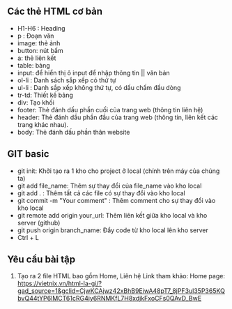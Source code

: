 ## Các thẻ HTML cơ bản
- H1-H6 : Heading
- p : Đoạn văn 
- image: thẻ ảnh
- button: nút bấm
- a: thẻ liên kết
- table: bảng
- input: để hiển thị ô input để nhập thông tin || văn bản
- ol-li : Danh sách sắp xếp có thứ tự
- ul-li : Danh sắp xếp không thứ tự, có dấu chấm đầu dòng
- tr-td: Thiết kế bảng
- div: Tạo khối
- footer: Thẻ đánh dấu phần cuối của trang web (thông tin liên hệ)
- header: Thẻ đánh dầu phần đầu của trang web (thông tin, liên kết các trang khác nhau).
- body: Thẻ đánh dấu phần thân website

## GIT basic
- git init: Khởi tạo ra 1 kho cho project ở local (chính trên máy của chúng ta)
- git add file_name: Thêm sự thay đổi của file_name vào kho local
- git add . : Thêm tất cả các file có sự thay đổi vào kho local
- git commit -m "Your comment" : Thêm comment cho sự thay đổi vào kho local
- git remote add origin your_url: Thêm liên kết giữa kho local và kho server (github)
- git push origin branch_name: Đẩy code từ kho local lên kho server
- Ctrl + L 


## Yêu cầu bài tập 
1. Tạo ra 2 file HTML bao gồm Home, Liên hệ
Link tham khảo: Home page: https://vietnix.vn/html-la-gi/?gad_source=1&gclid=CjwKCAjwz42xBhB9EiwA48pT7_8jPF3ul35P365KQbvQ44tYP6lMCT61cRG4iy6RNMKfL7H8xdjkFxoCFs0QAvD_BwE
